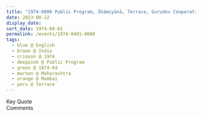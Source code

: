 ```yaml
---
title: "1974-0000 Public Program, Śhāmiyānā, Terrace, Gurudev Cooperative Housing Society, Prabhadevi Sea Face, Mumbai, Maharashtra, India"
date: 2023-08-22
display_date: 
sort_date: 1974-04-01
permalink: /events/1974-0401-0000
tags:
  - blue @ English
  - brown @ India
  - crimson @ 1974
  - deeppink @ Public Program
  - green @ 1974-04
  - maroon @ Maharashtra
  - orange @ Mumbai
  - peru @ Terrace
---
```


<wave-list>
  <list-title color="green" width="75">Key Quote</list-title>
  <list-item color="BlanchedAlmond"  width="200"></list-item>
  <list-item color="Lavender"></list-item>
  <list-item color="BlanchedAlmond"></list-item>
</wave-list>

<br>

<wave-list>
  <list-title color="green" width="75">Comments</list-title>
  <list-item color="BlanchedAlmond"  width="200"></list-item>
  <list-item color="Lavender"></list-item>
  <list-item color="BlanchedAlmond"></list-item>
</wave-list>